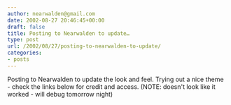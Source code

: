 ```yaml
---
author: nearwalden@gmail.com
date: 2002-08-27 20:46:45+00:00
draft: false
title: Posting to Nearwalden to update…
type: post
url: /2002/08/27/posting-to-nearwalden-to-update/
categories:
- posts
---
```


Posting to Nearwalden to update the look and feel.  Trying out a nice theme - check the links below for credit and access.  (NOTE:  doesn't look like it worked - will debug tomorrow night)



